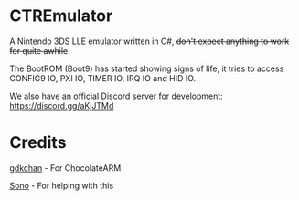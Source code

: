 # CTREmulator
A Nintendo 3DS LLE emulator written in C#, ~~don't expect anything to work for quite awhile~~.

The BootROM (Boot9) has started showing signs of life, it tries to access CONFIG9 IO, PXI IO, TIMER IO, IRQ IO and HID IO.

We also have an official Discord server for development: https://discord.gg/aKjJTMd

# Credits
[gdkchan](https://github.com/gdkchan) - For ChocolateARM

[Sono](https://github.com/MarcuzD) - For helping with this
